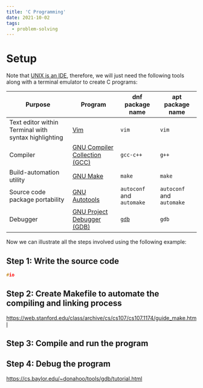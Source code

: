 ```yaml
---
title: 'C Programming'
date: 2021-10-02
tags:
  - problem-solving
---
```


# Setup

Note that [UNIX is an IDE](https://daveparillo.github.io/intermediate-cpp/back-matter/app-a/toctree.html), therefore, we will just need the following tools along with a terminal emulator to create C programs:

| Purpose | Program | dnf package name | apt package name |
|---------| ------- | ------------ |-------------- |
| Text editor within Terminal with syntax highlighting| [Vim](https://fedoraproject.org/wiki/Vim) | `vim` | `vim` |
| Compiler | [GNU Compiler Collection (GCC)](https://developer.fedoraproject.org/tech/languages/c/cpp_installation.html) | `gcc-c++`| `g++`|
| Build-automation utility | [GNU Make](https://www.gnu.org/software/make/) | `make` | `make` |
| Source code package portability | [GNU Autotools](https://developer.fedoraproject.org/tech/languages/c/autotools.html) | `autoconf` and `automake`|`autoconf` and `automake`|
| Debugger | [GNU Project Debugger (GDB)](https://www.gnu.org/software/gdb/) | [`gdb`](https://src.fedoraproject.org/rpms/gdb) |`gdb`|

Now we can illustrate all the steps involved using the following example:

## Step 1: Write the source code

````cpp
#io
````
## Step 2: Create Makefile to automate the compiling and linking process

https://web.stanford.edu/class/archive/cs/cs107/cs107.1174/guide_make.html

## Step 3: Compile and run the program

## Step 4: Debug the program

https://cs.baylor.edu/~donahoo/tools/gdb/tutorial.html
